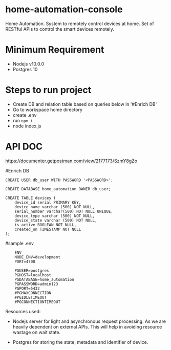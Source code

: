 # home-automation-console
Home Automation. System to remotely control devices at home. Set of RESTful APIs to control the smart devices remotely.

# Minimum Requirement
- Nodejs v10.0.0 
- Postgres 10

# Steps to run project
- Create DB and relation table based on queries below in '#Enrich DB'
- Go to workspace home directory
- create .env
- run `npm i`
- node index.js

# API DOC 
https://documenter.getpostman.com/view/2177173/SzmY8gZo

#Enrich DB
```
CREATE USER db_user WITH PASSWORD '<PASSWORD>';

CREATE DATABASE home_automation OWNER db_user;

CREATE TABLE devices (
	device_id serial PRIMARY KEY,
	device_name varchar (500) NOT NULL,
	serial_number varchar(500) NOT NULL UNIQUE,
	device_type varchar (500) NOT NULL,
	device_state varchar (500) NOT NULL,
	is_active BOOLEAN NOT NULL,
	created_on TIMESTAMP NOT NULL
);
```

#sample .env
```
	ENV
	NODE_ENV=development
	PORT=4700

	PGUSER=postgres
	PGHOST=localhost
	PGDATABASE=home_automation
	PGPASSWORD=admin123 
	PGPORT=5432
	#PGMAXCONNECTION
	#PGIDLETIMEOUT
	#PGCONNECTIONTIMEOUT
```
Resources used: 
- Nodejs server for light and asynchronous request processing. As we are heavily dependent on external APIs. This will help in avoiding resource wastage on wait state.

- Postgres for storing the state, metadata and identifier of device.